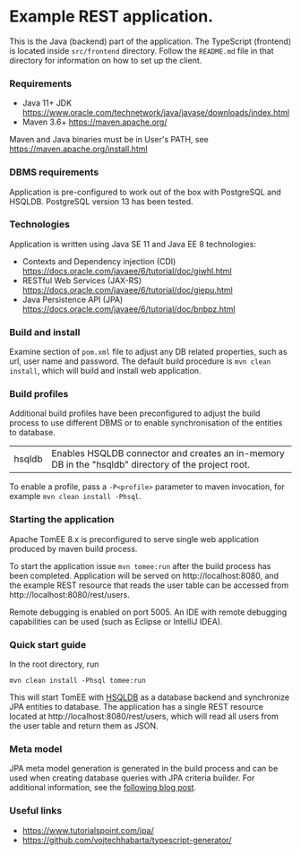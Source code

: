 # Example REST application.

This is the Java (backend) part of the application. The TypeScript (frontend) is located
inside `src/frontend` directory. Follow the `README.md` file in that directory for
information on how to set up the client.

### Requirements

- Java 11+ JDK https://www.oracle.com/technetwork/java/javase/downloads/index.html
- Maven 3.6+ https://maven.apache.org/

Maven and Java binaries must be in User's PATH, see https://maven.apache.org/install.html

### DBMS requirements

Application is pre-configured to work out of the box with PostgreSQL and HSQLDB. PostgreSQL
version 13 has been tested.

### Technologies

Application is written using Java SE 11 and Java EE 8 technologies:

- Contexts and Dependency injection (CDI) https://docs.oracle.com/javaee/6/tutorial/doc/giwhl.html
- RESTful Web Services (JAX-RS) https://docs.oracle.com/javaee/6/tutorial/doc/giepu.html
- Java Persistence API (JPA) https://docs.oracle.com/javaee/6/tutorial/doc/bnbpz.html

### Build and install

Examine <properties> section of `pom.xml` file to adjust any DB related properties, such as url,
user name and password. The default build procedure is `mvn clean install`, which will build and
install web application.

### Build profiles

Additional build profiles have been preconfigured to adjust the build process to use different
DBMS or to enable synchronisation of the entities to database.


|        |                                                                                                     |
|--------|-----------------------------------------------------------------------------------------------------|
| hsqldb | Enables HSQLDB connector and creates an in-memory DB in the "hsqldb" directory of the project root. |

To enable a profile, pass a `-P<profile>` parameter to maven invocation, for example
`mvn clean install -Phsql`.

### Starting the application

Apache TomEE 8.x is preconfigured to serve single web application produced by maven build process.

To start the application issue `mvn tomee:run` after the build process has been completed. Application
will be served on http://localhost:8080, and the example REST resource that reads the user table can
be accessed from http://localhost:8080/rest/users.

Remote debugging is enabled on port 5005. An IDE with remote debugging capabilities can be used
(such as Eclipse or IntelliJ IDEA).

### Quick start guide

In the root directory, run

```
mvn clean install -Phsql tomee:run
```

This will start TomEE with [HSQLDB](http://hsqldb.org/) as a database backend and synchronize JPA
entities to database. The application has a single REST resource located at
http://localhost:8080/rest/users, which will read all users from the user table and return them as JSON.

### Meta model

JPA meta model generation is generated in the build process and can be used when creating
database queries with JPA criteria builder. For additional information, see the [following
blog post](https://www.baeldung.com/hibernate-criteria-queries-metamodel).

### Useful links

- https://www.tutorialspoint.com/jpa/
- https://github.com/vojtechhabarta/typescript-generator/
